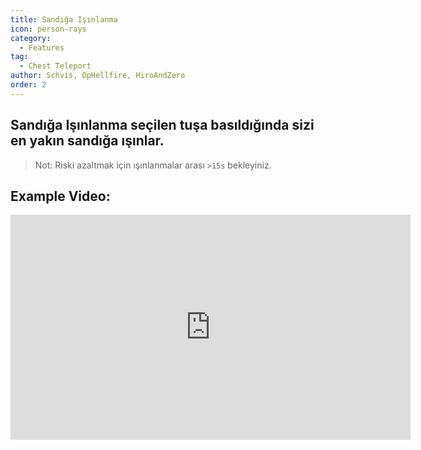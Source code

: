 ```yaml
---
title: Sandığa Işınlanma
icon: person-rays
category:
  - Features
tag:
  - Chest Teleport
author: Schvis, OpHellfire, HiroAndZero
order: 2
---
```


## Sandığa Işınlanma seçilen tuşa basıldığında sizi en yakın sandığa ışınlar.

> Not: Riski azaltmak için ışınlanmalar arası `>15s` bekleyiniz.

## Example Video:

<div class="iframe-container"><iframe width="640" height="360" src="https://www.youtube.com/embed/j2Yu31J7Yh4?list=PL5eI1Tb64p56g27qfYk7VuFTz4FK6YrKa" title="Korepi - Oculi/ChestTeleport" frameborder="0" allow="accelerometer; autoplay; clipboard-write; encrypted-media; gyroscope; picture-in-picture; web-share" allowfullscreen></iframe></div>
